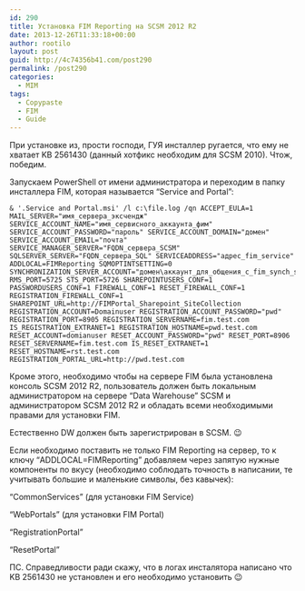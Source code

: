 ```yaml
---
id: 290
title: Установка FIM Reporting на SCSM 2012 R2
date: 2013-12-26T11:33:18+00:00
author: rootilo
layout: post
guid: http://4c74356b41.com/post290
permalink: /post290
categories:
  - MIM
tags:
  - Copypaste
  - FIM
  - Guide
---
```

При установке из, прости господи, ГУЯ инсталлер ругается, что ему не хватает KB 2561430 (данный хотфикс необходим для SCSM 2010). Чтож, победим.

Запускаем PowerShell от имени администратора и переходим в папку инсталлера FIM, которая называется &#8220;Service and Portal&#8221;:

```
& '.Service and Portal.msi' /l c:\file.log /qn ACCEPT_EULA=1 MAIL_SERVER="имя_сервера_эксчендж" SERVICE_ACCOUNT_NAME="имя_сервисного_аккаунта_фим" SERVICE_ACCOUNT_PASSWORD="пароль" SERVICE_ACCOUNT_DOMAIN="домен" SERVICE_ACCOUNT_EMAIL="почта" SERVICE_MANAGER_SERVER="FQDN_сервера_SCSM" SQLSERVER_SERVER="FQDN_сервера_SQL" SERVICEADDRESS="адрес_fim_service" ADDLOCAL=FIMReporting SQMOPTINTSETTING=0 SYNCHRONIZATION_SERVER_ACCOUNT="домен\аккаунт_для_общения_с_fim_synch_service" RMS_PORT=5725 STS_PORT=5726 SHAREPOINTUSERS_CONF=1 PASSWORDUSERS_CONF=1 FIREWALL_CONF=1 RESET_FIREWALL_CONF=1 REGISTRATION_FIREWALL_CONF=1 SHAREPOINT_URL=http://FIMPortal_Sharepoint_SiteCollection REGISTRATION_ACCOUNT=Domainuser REGISTRATION_ACCOUNT_PASSWORD="pwd" REGISTRATION_PORT=8905 REGISTRATION_SERVERNAME=fim.test.com IS_REGISTRATION_EXTRANET=1 REGISTRATION_HOSTNAME=pwd.test.com RESET_ACCOUNT=domianuser RESET_ACCOUNT_PASSWORD="pwd" RESET_PORT=8906 RESET_SERVERNAME=fim.test.com IS_RESET_EXTRANET=1 RESET_HOSTNAME=rst.test.com REGISTRATION_PORTAL_URL=http://pwd.test.com
```

Кроме этого, необходимо чтобы на сервере FIM была установлена консоль SCSM 2012 R2, пользователь должен быть локальным администратором на сервере &#8220;Data Warehouse&#8221; SCSM и администратором SCSM 2012 R2 и обладать всеми необходимыми правами для установки FIM.
  
Естественно DW должен быть зарегистрирован в SCSM. 😉

Если необходимо поставить не только FIM Reporting на сервер, то к ключу &#8220;ADDLOCAL=FIMReporting&#8221; добавляем через запятую нужные компоненты по вкусу (необходимо соблюдать точность в написании, те учитывать большие и маленькие символы, без кавычек):
  
&#8220;CommonServices&#8221; (для установки FIM Service)
  
&#8220;WebPortals&#8221; (для установки FIM Portal)
  
&#8220;RegistrationPortal&#8221;
  
&#8220;ResetPortal&#8221;

ПС. Справедливости ради скажу, что в логах инсталятора написано что KB 2561430 не установлен и его необходимо установить 😉